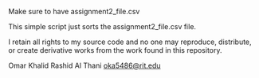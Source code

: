 Make sure to have assignment2_file.csv

This simple script just sorts the assignment2_file.csv file.

I retain all rights to my source code and no one may reproduce, distribute, or create derivative works from the work found in this repository.

Omar Khalid Rashid Al Thani  oka5486@rit.edu

